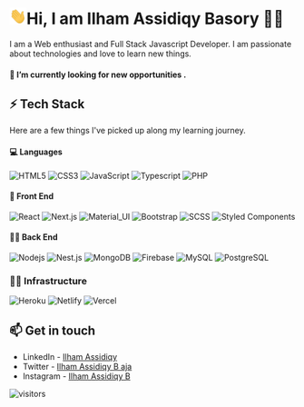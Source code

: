 # <img src="https://raw.githubusercontent.com/ABSphreak/ABSphreak/master/gifs/Hi.gif" width="30px">Hi, I am Ilham Assidiqy Basory 👨‍💻

I am a Web enthusiast and Full Stack Javascript Developer. I am passionate about technologies and love to learn new things.

#### 🔭 I’m currently looking for new opportunities .


## ⚡ Tech Stack

Here are a few things I've picked up along my learning journey.

#### 💻 Languages
![HTML5](https://img.shields.io/badge/-HTML5-fff?&logo=html5&logoColor=E44D26)
![CSS3](https://img.shields.io/badge/-CSS3-fff?&logo=css3&logoColor=2565AE)
![JavaScript](https://img.shields.io/badge/-JavaScript-fff?&logo=javascript&logoColor=ddc508)
![Typescript](https://img.shields.io/badge/-Typescript-fff?&logo=typescript&logoColor=007ACC)
![PHP](https://img.shields.io/badge/-PHP-fff?&logo=php)

#### 🎨 Front End
![React](https://img.shields.io/badge/-React-fff?&logo=react)
![Next.js](https://img.shields.io/badge/-Next-fff?logo=Next.js&logoColor=000)
![Material_UI](https://img.shields.io/badge/-Material_UI-fff?&logo=material-ui&logoColor=1769aa)
![Bootstrap](https://img.shields.io/badge/-Bootstrap-fff?&logo=bootstrap&logoColor=7952B3)
![SCSS](https://img.shields.io/badge/-SCSS-fff?&logo=SASS)
![Styled Components](https://img.shields.io/badge/-%F0%9F%92%85%20styled--components-fff.svg?colorB=fff)

#### 👨‍💻 Back End
![Nodejs](https://img.shields.io/badge/-Nodejs-fff?&logo=Node.js)
![Nest.js](https://img.shields.io/badge/-Nest.js-fff?&logo=nestjs&logoColor=E0234E)
![MongoDB](https://img.shields.io/badge/-MongoDB-fff?&logo=mongodb)
![Firebase](https://img.shields.io/badge/-Firebase-fff?&logo=Firebase)
![MySQL](https://img.shields.io/badge/-MySQL-fff?&logo=mysql)
![PostgreSQL](https://img.shields.io/badge/-PostgreSQL-fff?&logo=postgresql&logoColor=336791)

### 🕵️‍♂️ Infrastructure
![Heroku](https://img.shields.io/badge/-Heroku-fff?&logo=heroku&logoColor=591DB1)
![Netlify](https://img.shields.io/badge/-Netlify-fff?&logo=netlify)
![Vercel](https://img.shields.io/badge/-Vercel-fff?&logo=vercel&logoColor=000)

## 📫 Get in touch
- LinkedIn - [Ilham Assidiqy](https://www.linkedin.com/in/ilham-assidiqy/)
- Twitter - [Ilham Assidiqy B aja](https://twitter.com/mikeyxmomo)
- Instagram - [Ilham Assidiqy B](https://www.instagram.com/ilhamassidiqyb/)


![visitors](https://visitor-badge.glitch.me/badge?page_id=mikeyxmomo/mikeyxmomo)

